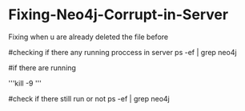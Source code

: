 # Fixing-Neo4j-Corrupt-in-Server
Fixing when u are already deleted the file before

#checking if there any running proccess in server
ps -ef | grep neo4j

#if there are running

'''kill -9 <Your PID>'''

#check if there still run or not
ps -ef | grep neo4j
